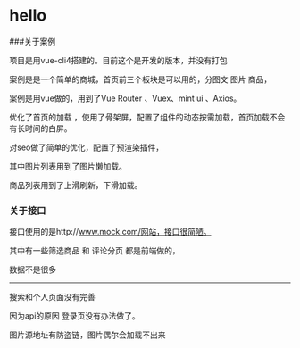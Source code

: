 # hello

###关于案例

项目是用vue-cli4搭建的。目前这个是开发的版本，并没有打包

案例是是一个简单的商城，首页前三个板块是可以用的，分图文  图片 商品，

案例是用vue做的，用到了Vue Router 、Vuex、mint ui 、Axios。

优化了首页的加载 ，使用了骨架屏，配置了组件的动态按需加载，首页加载不会有长时间的白屏。

对seo做了简单的优化，配置了预渲染插件，

其中图片列表用到了图片懒加载。

商品列表用到了上滑刷新，下滑加载。

### 关于接口

接口使用的是http://www.mock.com/网站，接口很简陋。

其中有一些筛选商品 和 评论分页 都是前端做的，

数据不是很多

------

搜索和个人页面没有完善 

因为api的原因 登录页没有办法做了。

图片源地址有防盗链，图片偶尔会加载不出来
